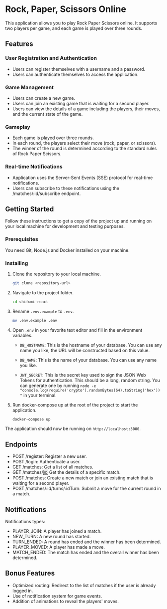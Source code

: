 # Rock, Paper, Scissors Online

This application allows you to play Rock Paper Scissors online. It supports two players per game, and each game is played over three rounds.

## Features

### User Registration and Authentication
- Users can register themselves with a username and a password.
- Users can authenticate themselves to access the application.

### Game Management
- Users can create a new game.
- Users can join an existing game that is waiting for a second player.
- Users can view the details of a game including the players, their moves, and the current state of the game.

### Gameplay
- Each game is played over three rounds.
- In each round, the players select their move (rock, paper, or scissors).
- The winner of the round is determined according to the standard rules of Rock Paper Scissors.

### Real-time Notifications
- Application uses the Server-Sent Events (SSE) protocol for real-time notifications.
- Users can subscribe to these notifications using the /matches/:id/subscribe endpoint.

## Getting Started

Follow these instructions to get a copy of the project up and running on your local machine for development and testing purposes.

### Prerequisites

You need Git, Node.js and Docker installed on your machine.

### Installing

1. Clone the repository to your local machine.
    ```bash
    git clone <repository-url>
    ```

2. Navigate to the project folder.
    ```bash
    cd shifumi-react
    ```

3. Rename `.env.example` to `.env`.
    ```bash
    mv .env.example .env
    ```

4. Open `.env` in your favorite text editor and fill in the environment variables.

   - `DB_HOSTNAME`: This is the hostname of your database. You can use any name you like, the URL will be constructed based on this value.

   - `DB_NAME`: This is the name of your database. You can use any name you like.

   - `JWT_SECRET`: This is the secret key used to sign the JSON Web Tokens for authentication. This should be a long, random string. You can generate one by running `node -e "console.log(require('crypto').randomBytes(64).toString('hex'))"` in your terminal.

5. Run docker-compose up at the root of the project to start the application.
    ```bash
    docker-compose up
    ```

The application should now be running on `http://localhost:3000`.

## Endpoints

- POST /register: Register a new user.
- POST /login: Authenticate a user.
- GET /matches: Get a list of all matches.
- GET /matches/:id: Get the details of a specific match.
- POST /matches: Create a new match or join an existing match that is waiting for a second player.
- POST /matches/:id/turns/:idTurn: Submit a move for the current round in a match.

## Notifications

Notifications types:

- PLAYER_JOIN: A player has joined a match.
- NEW_TURN: A new round has started.
- TURN_ENDED: A round has ended and the winner has been determined.
- PLAYER_MOVED: A player has made a move.
- MATCH_ENDED: The match has ended and the overall winner has been determined.

## Bonus Features

- Optimized routing: Redirect to the list of matches if the user is already logged in.
- Use of notification system for game events.
- Addition of animations to reveal the players' moves.
